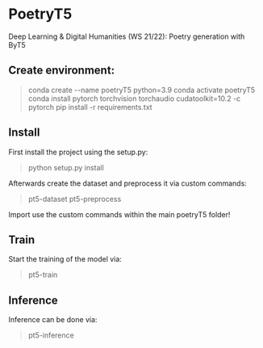 # PoetryT5
Deep Learning &amp; Digital Humanities (WS 21/22): Poetry generation with ByT5

## Create environment:
> conda create --name poetryT5 python=3.9
> conda activate poetryT5
> conda install pytorch torchvision torchaudio cudatoolkit=10.2 -c pytorch
> pip install -r requirements.txt

## Install
First install the project using the setup.py:
> python setup.py install

Afterwards create the dataset and preprocess it via custom commands:
> pt5-dataset
> pt5-preprocess

Import use the custom commands within the main poetryT5 folder!

## Train
Start the training of the model via:
> pt5-train

## Inference
Inference can be done via:
> pt5-inference
